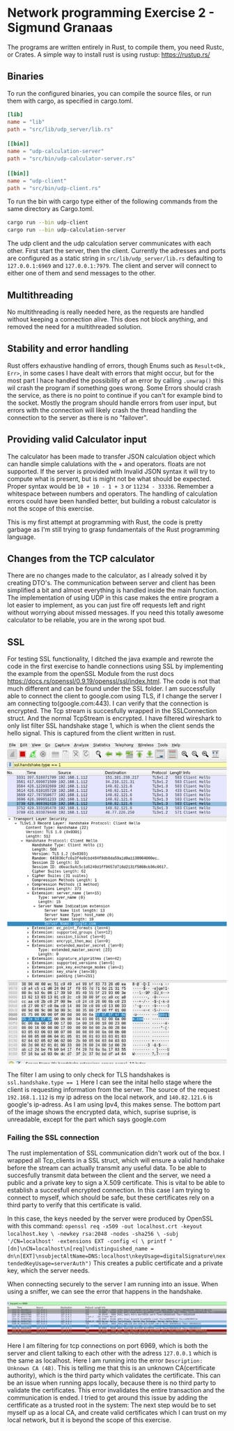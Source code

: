 # Network programming Exercise 2 - Sigmund Granaas

The programs are written entirely in Rust, to compile them, you need Rustc, or Crates. A simple way to install rust is using rustup: <https://rustup.rs/>

## Binaries

To run the configured binaries, you can compile the source files, or run them with cargo, as specified in cargo.toml.

```toml
[lib]
name = "lib"
path = "src/lib/udp_server/lib.rs"

[[bin]]
name = "udp-calculation-server"
path = "src/bin/udp-calculator-server.rs"

[[bin]]
name = "udp-client"
path = "src/bin/udp-client.rs"
```

To run the bin with cargo type either of the following commands from the same directory as Cargo.toml.

```bash
cargo run --bin udp-client
cargo run --bin udp-calculation-server

```

The udp client and the udp calculation server communicates with each other. First start the server, then the client. Currently the adresses and ports are configured as a static string in `src/lib/udp_server/lib.rs` defaulting to `127.0.0.1:6969` and `127.0.0.1:7979`. The client and server will connect to either one of them and send messages to the other.

## Multithreading

No multithreading is really needed here, as the requests are handled without keeping a connection alive. This does not block anything, and removed the need for a multithreaded solution.

## Stability and error handling

Rust offers exhaustive handling of errors, though Enums such as `Result<Ok, Err>`, in some cases I have dealt with errors that might occur, but for the most part I hace handled the possibility of an error by calling `.unwrap()` this wil crash the program if something goes wrong. Some Errors should crash the service, as there is no point to continue if you can't for example bind to the socket. Mostly the program should handle errors from user input, but errors with the connection will likely crash the thread handling the connection to the server as there is no "failover".

## Providing valid Calculator input

The calculator has been made to transfer JSON calculation object which can handle simple calulations with the + and operators. floats are not supported. If the server is provided with Invalid JSON syntax it will try to compute what is present, but is might not be what should be expected. Proper syntax would be `10 + 10 - 1 + 3` or `11234 - 33336`. Remember a whitespace between numbers and operators. The handling of calculation errors could have been handled better, but building a robust calculator is not the scope of this exercise.

This is my first attempt at programming with Rust, the code is pretty garbage as I'm still trying to grasp fundamentals of the Rust programming language.

## Changes from the TCP calculator

There are no changes made to the calculator, as I already solved it by creating DTO's. The communication between server and client has been simplified a bit and almost everything is handled inside the main function. The implementation of using UDP in this case makes the entire program a lot easier to implement, as you can just fire off requests left and right without worrying about missed messages. If you need this totally awesome calculator to be reliable, you are in the wrong spot bud.

## SSL

For testing SSL functionality, I ditched the java example and rewrote the code in the first exercise to handle connections using SSL by implementing the example from the openSSL Module from the rust docs <https://docs.rs/openssl/0.9.19/openssl/ssl/index.html>. The code is not that much different and can be found under the SSL folder. I am successfully able to connect the client to google.com using TLS, if I change the server I am connecting to(google.com:443). I can verify that the connection is encrypted. The Tcp stream is succesfully wrapped in the SSLConnection struct. And the normal TcpStream is encrypted. I have filtered wireshark to only list filter SSL handshake stage 1, which is when the client sends the hello signal. This is captured from the client written in rust.

![Handshake](TLS_Hello_handshake.png)

The filter I am using to only check for TLS handshakes is `ssl.handshake.type == 1` Here I can see the inital hello stage where the client is requesting information from the server. The source of the request `192.168.1.112` is my ip adress on the local network, and `140.82.121.6` is google's ip-adress. As I am using Ipv4, this makes sense. The bottom part of the image shows the encrypted data, which, suprise suprise, is unreadable, except for the part which says google.com

### Failing the SSL connection

The rust implementation of SSL communication didn't work out of the box. I wrapped all Tcp_clients in a SSL struct, which will ensure a valid handshake before the stream can actually transmit any useful data. To be able to succesfully transmit data between the client and the server, we need a public and a private key to sign a X.509 certificate. This is vital to be able to establish a succesfull encrypted connection. In this case I am trying to connect to myself, which should be safe, but these certificates rely on a third party to verify that this certificate is valid.

In this case, the keys needed by the server were produced by OpenSSL with this command: `openssl req -x509 -out localhost.crt -keyout localhost.key \ -newkey rsa:2048 -nodes -sha256 \ -subj '/CN=localhost' -extensions EXT -config <( \ printf "[dn]\nCN=localhost\n[req]\ndistinguished_name = dn\n[EXT]\nsubjectAltName=DNS:localhost\nkeyUsage=digitalSignature\nextendedKeyUsage=serverAuth")` This creates a public certificate and a private key, which the server needs.

When connecting securely to the server I am running into an issue. When using a sniffer, we can see the error that happens in the handshake.

![Handshake_fail](Handshake_fail.png)

Here I am filtering for tcp connections on port 6969, which is both the server and client talking to each other with the adress `127.0.0.1` which is the same as localhost. Here I am running into the error `Description: Unknown CA (48)`. This is telling me that this is an unknown CA(certificate authority), which is the third party which validates the certificate. This can be an issue when running apps locally, because there is no third party to validate the certificates. This error invalidates the entire transaction and the communication is ended. I tried to get around this issue by adding the certfificate as a trusted root in the system: The next step would be to set myself up as a local CA, and create valid certificates which I can trust on my local network, but it is beyond the scope of this exercise.
